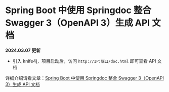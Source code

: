 # Spring Boot 中使用 Springdoc 整合 Swagger 3（OpenAPI 3）生成 API 文档

**2024.03.07 更新**
- 引入 knife4j，项目启动后，访问 `http://IP:端口/doc.html` 即可查看 API 文档

详细介绍请看文章：[Spring Boot 中使用 Springdoc 整合 Swagger 3（OpenAPI 3）生成 API 文档](https://blog.lanweihong.com/posts/1527/)